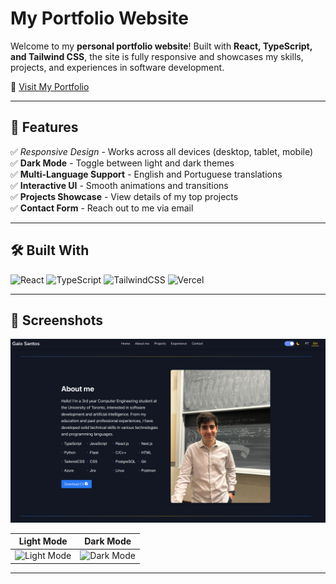 # My Portfolio Website

Welcome to my **personal portfolio website**! Built with **React, TypeScript, and Tailwind CSS**, the site is fully responsive and showcases my skills, projects, and experiences in software development.

🔗 [Visit My Portfolio](https://www.gaiosantos.com/)

---

## 📌 Features

✅ _Responsive Design_ - Works across all devices (desktop, tablet, mobile)  
✅ **Dark Mode** - Toggle between light and dark themes  
✅ **Multi-Language Support** - English and Portuguese translations  
✅ **Interactive UI** - Smooth animations and transitions  
✅ **Projects Showcase** - View details of my top projects  
✅ **Contact Form** - Reach out to me via email

---

## 🛠️ Built With

![React](https://img.shields.io/badge/react-%2320232a.svg?style=for-the-badge&logo=react&logoColor=%2361DAFB) ![TypeScript](https://img.shields.io/badge/typescript-%23007ACC.svg?style=for-the-badge&logo=typescript&logoColor=white) ![TailwindCSS](https://img.shields.io/badge/TailwindCSS-06B6D4?style=for-the-badge&logo=tailwind-css&logoColor=white) ![Vercel](https://img.shields.io/badge/vercel-%23000000.svg?style=for-the-badge&logo=vercel&logoColor=white)

---

## 📸 Screenshots

![Dark Mode](/my-portfolio/public/screenshot1.png)

| Light Mode                            | Dark Mode                           |
| ------------------------------------- | ----------------------------------- |
| ![Light Mode](path/to/light-mode.png) | ![Dark Mode](path/to/dark-mode.png) |

---
